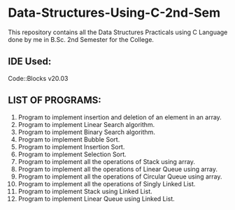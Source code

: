 # Data-Structures-Using-C-2nd-Sem

This repository contains all the Data Structures Practicals using C Language done by me in B.Sc. 2nd Semester for the College.

## IDE Used:

Code::Blocks v20.03

## LIST OF PROGRAMS:

1. Program to implement insertion and deletion of an element in an array.
2. Program to implement Linear Search algorithm.
3. Program to implement Binary Search algorithm.
4. Program to implement Bubble Sort.
5. Program to implement Insertion Sort.
6. Program to implement Selection Sort.
7. Program to implement all the operations of Stack using array.
8. Program to implement all the operations of Linear Queue using array.
9. Program to implement all the operations of Circular Queue using array.
10. Program to implement all the operations of Singly Linked List.
11. Program to implement Stack using Linked List.
12. Program to implement Linear Queue using Linked List.
